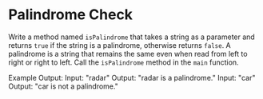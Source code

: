 # Palindrome Check

Write a method named `isPalindrome` that takes a string as a parameter and 
returns `true` if the string is a palindrome, otherwise returns `false`. A 
palindrome is a string that remains the same even when read from left to right 
or right to left. Call the `isPalindrome` method in the `main` function.

Example Output:
Input: "radar"
Output: "radar is a palindrome."
Input: "car"
Output: "car is not a palindrome."

